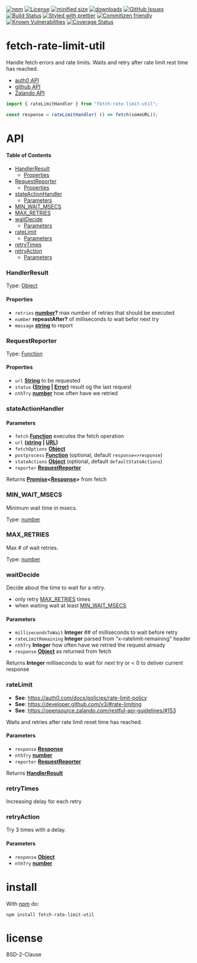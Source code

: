 [![npm](https://img.shields.io/npm/v/fetch-rate-limit-util.svg)](https://www.npmjs.com/package/fetch-rate-limit-util)
[![License](https://img.shields.io/badge/License-BSD%203--Clause-blue.svg)](https://opensource.org/licenses/BSD-3-Clause)
[![minified size](https://badgen.net/bundlephobia/min/fetch-rate-limit-util)](https://bundlephobia.com/result?p=fetch-rate-limit-util)
[![downloads](http://img.shields.io/npm/dm/fetch-rate-limit-util.svg?style=flat-square)](https://npmjs.org/package/fetch-rate-limit-util)
[![GitHub Issues](https://img.shields.io/github/issues/arlac77/fetch-rate-limit-util.svg?style=flat-square)](https://github.com/arlac77/fetch-rate-limit-util/issues)
[![Build Status](https://img.shields.io/endpoint.svg?url=https%3A%2F%2Factions-badge.atrox.dev%2Farlac77%2Ffetch-rate-limit-util%2Fbadge\&style=flat)](https://actions-badge.atrox.dev/arlac77/fetch-rate-limit-util/goto)
[![Styled with prettier](https://img.shields.io/badge/styled_with-prettier-ff69b4.svg)](https://github.com/prettier/prettier)
[![Commitizen friendly](https://img.shields.io/badge/commitizen-friendly-brightgreen.svg)](http://commitizen.github.io/cz-cli/)
[![Known Vulnerabilities](https://snyk.io/test/github/arlac77/fetch-rate-limit-util/badge.svg)](https://snyk.io/test/github/arlac77/fetch-rate-limit-util)
[![Coverage Status](https://coveralls.io/repos/arlac77/fetch-rate-limit-util/badge.svg)](https://coveralls.io/github/arlac77/fetch-rate-limit-util)

# fetch-rate-limit-util

Handle fetch errors and rate limits.
Waits and retry after rate limit rest time has reached.

*   [auth0 API](https://auth0.com/docs/policies/rate-limit-policy)
*   [github API](https://developer.github.com/v3/#rate-limiting)
*   [Zalando API](https://opensource.zalando.com/restful-api-guidelines/#153)

```js
import { rateLimitHandler } from "fetch-rate-limit-util";

const response = rateLimitHandler( () => fetch(someURL));
```

# API

<!-- Generated by documentation.js. Update this documentation by updating the source code. -->

#### Table of Contents

*   [HandlerResult](#handlerresult)
    *   [Properties](#properties)
*   [RequestReporter](#requestreporter)
    *   [Properties](#properties-1)
*   [stateActionHandler](#stateactionhandler)
    *   [Parameters](#parameters)
*   [MIN_WAIT_MSECS](#min_wait_msecs)
*   [MAX_RETRIES](#max_retries)
*   [waitDecide](#waitdecide)
    *   [Parameters](#parameters-1)
*   [rateLimit](#ratelimit)
    *   [Parameters](#parameters-2)
*   [retryTimes](#retrytimes)
*   [retryAction](#retryaction)
    *   [Parameters](#parameters-3)

### HandlerResult

Type: [Object](https://developer.mozilla.org/docs/Web/JavaScript/Reference/Global_Objects/Object)

#### Properties

*   `retries` **[number](https://developer.mozilla.org/docs/Web/JavaScript/Reference/Global_Objects/Number)?** max number of retries that should be executed
*   `number` **repeastAfter?** of milliseconds to wait befor next try
*   `message` **[string](https://developer.mozilla.org/docs/Web/JavaScript/Reference/Global_Objects/String)** to report

### RequestReporter

Type: [Function](https://developer.mozilla.org/docs/Web/JavaScript/Reference/Statements/function)

#### Properties

*   `url` **[String](https://developer.mozilla.org/docs/Web/JavaScript/Reference/Global_Objects/String)** to be requested
*   `status` **([String](https://developer.mozilla.org/docs/Web/JavaScript/Reference/Global_Objects/String) | [Error](https://developer.mozilla.org/docs/Web/JavaScript/Reference/Global_Objects/Error))** result og the last request
*   `nthTry` **[number](https://developer.mozilla.org/docs/Web/JavaScript/Reference/Global_Objects/Number)** how often have we retried

### stateActionHandler

#### Parameters

*   `fetch` **[Function](https://developer.mozilla.org/docs/Web/JavaScript/Reference/Statements/function)** executes the fetch operation
*   `url` **([string](https://developer.mozilla.org/docs/Web/JavaScript/Reference/Global_Objects/String) | [URL](https://developer.mozilla.org/docs/Web/API/URL/URL))** 
*   `fetchOptions` **[Object](https://developer.mozilla.org/docs/Web/JavaScript/Reference/Global_Objects/Object)** 
*   `postprocess` **[Function](https://developer.mozilla.org/docs/Web/JavaScript/Reference/Statements/function)**  (optional, default `response=>response`)
*   `stateActions` **[Object](https://developer.mozilla.org/docs/Web/JavaScript/Reference/Global_Objects/Object)**  (optional, default `defaultStateActions`)
*   `reporter` **[RequestReporter](#requestreporter)** 

Returns **[Promise](https://developer.mozilla.org/docs/Web/JavaScript/Reference/Global_Objects/Promise)<[Response](https://developer.mozilla.org/docs/Web/Guide/HTML/HTML5)>** from fetch

### MIN_WAIT_MSECS

Minimum wait time in msecs.

Type: [number](https://developer.mozilla.org/docs/Web/JavaScript/Reference/Global_Objects/Number)

### MAX_RETRIES

Max # of wait retries.

Type: [number](https://developer.mozilla.org/docs/Web/JavaScript/Reference/Global_Objects/Number)

### waitDecide

Decide about the time to wait for a retry.

*   only retry [MAX_RETRIES](#max_retries) times
*   when waiting wait at least [MIN_WAIT_MSECS](#min_wait_msecs)

#### Parameters

*   `millisecondsToWait` **Integer** ## of milliseconds to wait before retry
*   `rateLimitRemaining` **Integer** parsed from "x-ratelimit-remaining" header
*   `nthTry` **Integer** how often have we retried the request already
*   `response` **[Object](https://developer.mozilla.org/docs/Web/JavaScript/Reference/Global_Objects/Object)** as returned from fetch

Returns **Integer** milliseconds to wait for next try or < 0 to deliver current response

### rateLimit

*   **See**: <https://auth0.com/docs/policies/rate-limit-policy>
*   **See**: <https://developer.github.com/v3/#rate-limiting>
*   **See**: <https://opensource.zalando.com/restful-api-guidelines/#153>

Waits and retries after rate limit reset time has reached.

#### Parameters

*   `response` **[Response](https://developer.mozilla.org/docs/Web/Guide/HTML/HTML5)** 
*   `nthTry` **[number](https://developer.mozilla.org/docs/Web/JavaScript/Reference/Global_Objects/Number)** 
*   `reporter` **[RequestReporter](#requestreporter)** 

Returns **[HandlerResult](#handlerresult)** 

### retryTimes

Increasing delay for each retry

### retryAction

Try 3 times with a delay.

#### Parameters

*   `response` **[Object](https://developer.mozilla.org/docs/Web/JavaScript/Reference/Global_Objects/Object)** 
*   `nthTry` **[number](https://developer.mozilla.org/docs/Web/JavaScript/Reference/Global_Objects/Number)** 

# install

With [npm](http://npmjs.org) do:

```shell
npm install fetch-rate-limit-util
```

# license

BSD-2-Clause
